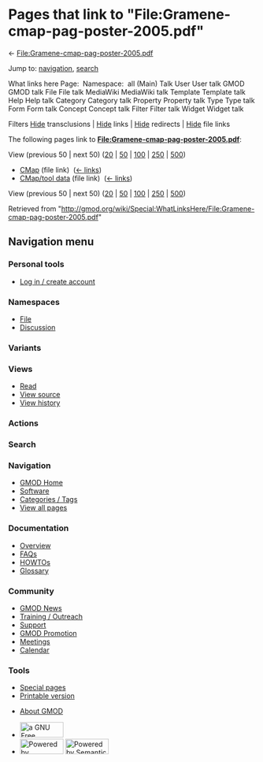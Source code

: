 <div id="mw-page-base" class="noprint">

</div>

<div id="mw-head-base" class="noprint">

</div>

<div id="content" class="mw-body" role="main">

<span id="top"></span>

<div id="mw-js-message" style="display:none;">

</div>



# <span dir="auto">Pages that link to "File:Gramene-cmap-pag-poster-2005.pdf"</span>

<div id="bodyContent">

<div id="contentSub">

←
[File:Gramene-cmap-pag-poster-2005.pdf](/wiki/File:Gramene-cmap-pag-poster-2005.pdf "File:Gramene-cmap-pag-poster-2005.pdf")

</div>

<div id="jump-to-nav" class="mw-jump">

Jump to: [navigation](#mw-navigation), [search](#p-search)

</div>

<div id="mw-content-text">

What links here Page:  Namespace:  all (Main) Talk User User talk GMOD
GMOD talk File File talk MediaWiki MediaWiki talk Template Template talk
Help Help talk Category Category talk Property Property talk Type Type
talk Form Form talk Concept Concept talk Filter Filter talk Widget
Widget talk

Filters
[Hide](/mediawiki/index.php?title=Special:WhatLinksHere/File:Gramene-cmap-pag-poster-2005.pdf&hidetrans=1 "Special:WhatLinksHere/File:Gramene-cmap-pag-poster-2005.pdf")
transclusions \|
[Hide](/mediawiki/index.php?title=Special:WhatLinksHere/File:Gramene-cmap-pag-poster-2005.pdf&hidelinks=1 "Special:WhatLinksHere/File:Gramene-cmap-pag-poster-2005.pdf")
links \|
[Hide](/mediawiki/index.php?title=Special:WhatLinksHere/File:Gramene-cmap-pag-poster-2005.pdf&hideredirs=1 "Special:WhatLinksHere/File:Gramene-cmap-pag-poster-2005.pdf")
redirects \|
[Hide](/mediawiki/index.php?title=Special:WhatLinksHere/File:Gramene-cmap-pag-poster-2005.pdf&hideimages=1 "Special:WhatLinksHere/File:Gramene-cmap-pag-poster-2005.pdf")
file links

The following pages link to
**[File:Gramene-cmap-pag-poster-2005.pdf](/wiki/File:Gramene-cmap-pag-poster-2005.pdf "File:Gramene-cmap-pag-poster-2005.pdf")**:

View (previous 50 \| next 50)
([20](/mediawiki/index.php?title=Special:WhatLinksHere/File:Gramene-cmap-pag-poster-2005.pdf&limit=20 "Special:WhatLinksHere/File:Gramene-cmap-pag-poster-2005.pdf")
\|
[50](/mediawiki/index.php?title=Special:WhatLinksHere/File:Gramene-cmap-pag-poster-2005.pdf&limit=50 "Special:WhatLinksHere/File:Gramene-cmap-pag-poster-2005.pdf")
\|
[100](/mediawiki/index.php?title=Special:WhatLinksHere/File:Gramene-cmap-pag-poster-2005.pdf&limit=100 "Special:WhatLinksHere/File:Gramene-cmap-pag-poster-2005.pdf")
\|
[250](/mediawiki/index.php?title=Special:WhatLinksHere/File:Gramene-cmap-pag-poster-2005.pdf&limit=250 "Special:WhatLinksHere/File:Gramene-cmap-pag-poster-2005.pdf")
\|
[500](/mediawiki/index.php?title=Special:WhatLinksHere/File:Gramene-cmap-pag-poster-2005.pdf&limit=500 "Special:WhatLinksHere/File:Gramene-cmap-pag-poster-2005.pdf"))

- [CMap](/wiki/CMap "CMap") (file link) ‎
  <span class="mw-whatlinkshere-tools">([←
  links](/mediawiki/index.php?title=Special:WhatLinksHere&target=CMap "Special:WhatLinksHere"))</span>
- [CMap/tool data](/wiki/CMap/tool_data "CMap/tool data") (file link) ‎
  <span class="mw-whatlinkshere-tools">([←
  links](/mediawiki/index.php?title=Special:WhatLinksHere&target=CMap%2Ftool+data "Special:WhatLinksHere"))</span>

View (previous 50 \| next 50)
([20](/mediawiki/index.php?title=Special:WhatLinksHere/File:Gramene-cmap-pag-poster-2005.pdf&limit=20 "Special:WhatLinksHere/File:Gramene-cmap-pag-poster-2005.pdf")
\|
[50](/mediawiki/index.php?title=Special:WhatLinksHere/File:Gramene-cmap-pag-poster-2005.pdf&limit=50 "Special:WhatLinksHere/File:Gramene-cmap-pag-poster-2005.pdf")
\|
[100](/mediawiki/index.php?title=Special:WhatLinksHere/File:Gramene-cmap-pag-poster-2005.pdf&limit=100 "Special:WhatLinksHere/File:Gramene-cmap-pag-poster-2005.pdf")
\|
[250](/mediawiki/index.php?title=Special:WhatLinksHere/File:Gramene-cmap-pag-poster-2005.pdf&limit=250 "Special:WhatLinksHere/File:Gramene-cmap-pag-poster-2005.pdf")
\|
[500](/mediawiki/index.php?title=Special:WhatLinksHere/File:Gramene-cmap-pag-poster-2005.pdf&limit=500 "Special:WhatLinksHere/File:Gramene-cmap-pag-poster-2005.pdf"))

</div>

<div class="printfooter">

Retrieved from
"<http://gmod.org/wiki/Special:WhatLinksHere/File:Gramene-cmap-pag-poster-2005.pdf>"

</div>

<div id="catlinks" class="catlinks catlinks-allhidden">

</div>

<div class="visualClear">

</div>

</div>

</div>

<div id="mw-navigation">

## Navigation menu

<div id="mw-head">

<div id="p-personal" role="navigation"
aria-labelledby="p-personal-label">

### Personal tools

- <span id="pt-login"><a
  href="/mediawiki/index.php?title=Special:UserLogin&amp;returnto=Special%3AWhatLinksHere%2FFile%3AGramene-cmap-pag-poster-2005.pdf"
  accesskey="o"
  title="You are encouraged to log in; however, it is not mandatory [o]">Log
  in / create account</a></span>

</div>

<div id="left-navigation">

<div id="p-namespaces" class="vectorTabs" role="navigation"
aria-labelledby="p-namespaces-label">

### Namespaces

- <span id="ca-nstab-image"><a href="/wiki/File:Gramene-cmap-pag-poster-2005.pdf" accesskey="c"
  title="View the file page [c]">File</a></span>
- <span id="ca-talk"><a
  href="/mediawiki/index.php?title=File_talk:Gramene-cmap-pag-poster-2005.pdf&amp;action=edit&amp;redlink=1"
  accesskey="t"
  title="Discussion about the content page [t]">Discussion</a></span>

</div>

<div id="p-variants" class="vectorMenu emptyPortlet" role="navigation"
aria-labelledby="p-variants-label">

### 

### Variants[](#)

<div class="menu">

</div>

</div>

</div>

<div id="right-navigation">

<div id="p-views" class="vectorTabs" role="navigation"
aria-labelledby="p-views-label">

### Views

- <span id="ca-view">[Read](/wiki/File:Gramene-cmap-pag-poster-2005.pdf)</span>
- <span id="ca-viewsource"><a
  href="/mediawiki/index.php?title=File:Gramene-cmap-pag-poster-2005.pdf&amp;action=edit"
  accesskey="e" title="This page is protected.
  You can view its source [e]">View source</a></span>
- <span id="ca-history"><a
  href="/mediawiki/index.php?title=File:Gramene-cmap-pag-poster-2005.pdf&amp;action=history"
  accesskey="h" title="Past revisions of this page [h]">View history</a></span>

</div>

<div id="p-cactions" class="vectorMenu emptyPortlet" role="navigation"
aria-labelledby="p-cactions-label">

### Actions[](#)

<div class="menu">

</div>

</div>

<div id="p-search" role="search">

### Search

<div id="simpleSearch">

</div>

</div>

</div>

</div>

<div id="mw-panel">

<div id="p-logo" role="banner">

<a href="/wiki/Main_Page"
style="background-image: url(http://gmod.org/images/GMOD-cogs.png);"
title="Visit the main page"></a>

</div>

<div id="p-Navigation" class="portal" role="navigation"
aria-labelledby="p-Navigation-label">

### Navigation

<div class="body">

- <span id="n-GMOD-Home">[GMOD Home](/wiki/Main_Page)</span>
- <span id="n-Software">[Software](/wiki/GMOD_Components)</span>
- <span id="n-Categories-.2F-Tags">[Categories /
  Tags](/wiki/Categories)</span>
- <span id="n-View-all-pages">[View all
  pages](/wiki/Special:AllPages)</span>

</div>

</div>

<div id="p-Documentation" class="portal" role="navigation"
aria-labelledby="p-Documentation-label">

### Documentation

<div class="body">

- <span id="n-Overview">[Overview](/wiki/Overview)</span>
- <span id="n-FAQs">[FAQs](/wiki/Category:FAQ)</span>
- <span id="n-HOWTOs">[HOWTOs](/wiki/Category:HOWTO)</span>
- <span id="n-Glossary">[Glossary](/wiki/Glossary)</span>

</div>

</div>

<div id="p-Community" class="portal" role="navigation"
aria-labelledby="p-Community-label">

### Community

<div class="body">

- <span id="n-GMOD-News">[GMOD News](/wiki/GMOD_News)</span>
- <span id="n-Training-.2F-Outreach">[Training /
  Outreach](/wiki/Training_and_Outreach)</span>
- <span id="n-Support">[Support](/wiki/Support)</span>
- <span id="n-GMOD-Promotion">[GMOD
  Promotion](/wiki/GMOD_Promotion)</span>
- <span id="n-Meetings">[Meetings](/wiki/Meetings)</span>
- <span id="n-Calendar">[Calendar](/wiki/Calendar)</span>

</div>

</div>

<div id="p-tb" class="portal" role="navigation"
aria-labelledby="p-tb-label">

### Tools

<div class="body">

- <span id="t-specialpages"><a href="/wiki/Special:SpecialPages" accesskey="q"
  title="A list of all special pages [q]">Special pages</a></span>
- <span id="t-print"><a
  href="/mediawiki/index.php?title=Special:WhatLinksHere/File:Gramene-cmap-pag-poster-2005.pdf&amp;printable=yes"
  rel="alternate" accesskey="p"
  title="Printable version of this page [p]">Printable version</a></span>

</div>

</div>

</div>

</div>

<div id="footer" role="contentinfo">

- <span id="footer-places-about">[About
  GMOD](/wiki/GMOD:About "GMOD:About")</span>

<!-- -->

- <span id="footer-copyrightico">[<img src="http://www.gnu.org/graphics/gfdl-logo-small.png" width="88"
  height="31" alt="a GNU Free Documentation License" />](http://www.gnu.org/licenses/fdl-1.3.html)</span>
- <span id="footer-poweredbyico">[<img src="/mediawiki/skins/common/images/poweredby_mediawiki_88x31.png"
  width="88" height="31" alt="Powered by MediaWiki" />](//www.mediawiki.org/)
  [<img
  src="/mediawiki/extensions/SemanticMediaWiki/includes/../resources/images/smw_button.png"
  width="88" height="31" alt="Powered by Semantic MediaWiki" />](https://www.semantic-mediawiki.org/wiki/Semantic_MediaWiki)</span>

<div style="clear:both">

</div>

</div>
